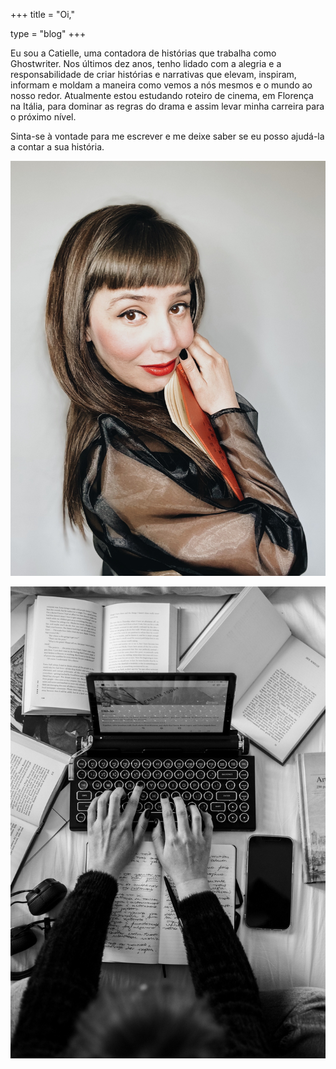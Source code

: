 +++
title = "Oi,"

type = "blog"
+++


Eu sou a Catielle, uma contadora de histórias que trabalha como Ghostwriter. Nos últimos dez anos, tenho lidado com a alegria e a responsabilidade de criar histórias e narrativas que elevam, inspiram, informam e moldam a maneira como vemos a nós mesmos e o mundo ao nosso redor. Atualmente estou estudando roteiro de cinema, em Florença na Itália, para dominar as regras do drama e assim levar minha carreira para o próximo nível.

Sinta-se à vontade para me escrever e me deixe saber se eu posso ajudá-la a contar a sua história.

![](/img/cati.jpg)


![](/img/writing.jpg)
